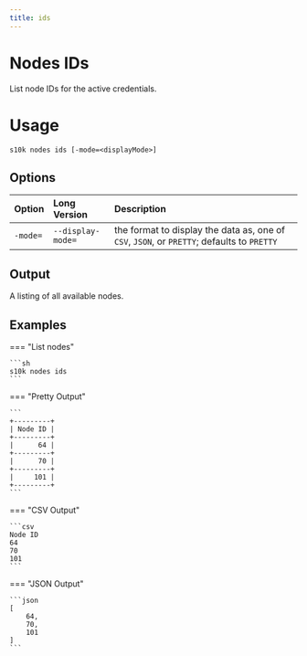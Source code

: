 ```yaml
---
title: ids
---
```

# Nodes IDs

List node IDs for the active credentials.

# Usage

```
s10k nodes ids [-mode=<displayMode>]
```

## Options

<div markdown="1" class="options-explicit-col-widths">

| Option | Long Version | Description |
|:-------|:-------------|:------------|
| `-mode=` | `--display-mode=` | the format to display the data as, one of `CSV`, `JSON`, or `PRETTY`; defaults to `PRETTY` |

</div>

## Output

A listing of all available nodes.

## Examples

=== "List nodes"

	```sh
	s10k nodes ids
	```

=== "Pretty Output"

	```
	+---------+
	| Node ID |
	+---------+
	|      64 |
	+---------+
	|      70 |
	+---------+
	|     101 |
	+---------+
	```

=== "CSV Output"

	```csv
	Node ID
	64
	70
	101
	```

=== "JSON Output"

	```json
	[
		64,
		70,
		101
	]
	```
